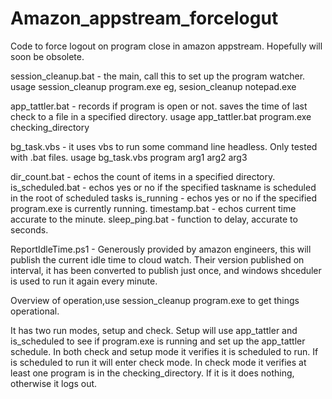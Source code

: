 # Amazon_appstream_forcelogut
Code to force logout on program close in amazon appstream. Hopefully will soon be obsolete.

session_cleanup.bat  - the main, call this to set up the program watcher.
usage session_cleanup program.exe  eg, sesion_cleanup notepad.exe

app_tattler.bat - records if program is open or not. saves the time of last check to a file in a specified directory. 
usage app_tattler.bat program.exe checking_directory

bg_task.vbs -  it uses vbs to run some command line headless. Only tested with .bat files.
usage bg_task.vbs program arg1 arg2 arg3

dir_count.bat - echos the count of items in a specified directory.
is_scheduled.bat - echos yes or no if the specified taskname is scheduled in the root of scheduled tasks
is_running - echos yes or no if the specified program.exe is currently running.
timestamp.bat - echos current time accurate to the minute.
sleep_ping.bat - function to delay, accurate to seconds.

ReportIdleTime.ps1 - Generously provided by amazon engineers, this will publish the current idle time to cloud watch. Their version published on interval, it has been converted to publish just once, and windows shceduler is used to run it again every minute.

Overview of operation,use session_cleanup program.exe to get things operational. 

It has two run modes, setup and check. 
Setup will use app_tattler and is_scheduled to see if program.exe is running and set up the app_tattler schedule. 
In both check and setup mode it verifies it is scheduled to run.
If is scheduled to run it will enter check mode. 
In check mode it verifies at least one program is in the checking_directory. If it is it does nothing, otherwise it logs out.

